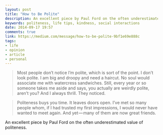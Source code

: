 ```yaml
---
layout: post
title: "How to Be Polite"
description: An excellent piece by Paul Ford on the often underestimated value of politeness
keywords: politeness, life tips, kindness, social interactions
date: 2014-09-17 19:57
comments: true
link: https://medium.com/message/how-to-be-polite-9bf1e69e888c
tags: 
- life 
- opinion
- article
- personal
---
```


> Most people don’t notice I’m polite, which is sort of the point. I don’t look polite. I am big and droopy and need a haircut. No soul would associate me with watercress sandwiches. Still, every year or so someone takes me aside and says, you actually are weirdly polite, aren’t you? And I always thrill. They noticed.

> Politeness buys you time. It leaves doors open. I’ve met so many people whom, if I had trusted my first impressions, I would never have wanted to meet again. And yet — many of them are now great friends.

An excellent piece by Paul Ford on the often underestimated value of politeness.
